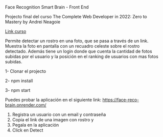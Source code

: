 Face Recognition Smart Brain - Front End

Projecto final del curso The Complete Web Developer in 2022: Zero to Mastery by Andrei Neagoie

[Link curso](https://www.udemy.com/course/the-complete-web-developer-zero-to-mastery/)

Permite detectar un rostro en una foto, que se pasa a través de un link. Muestra la foto en pantalla con un recuadro celeste sobre el rostro detectado. Además tiene un login donde que cuenta la cantidad de fotos subidas por el usuario y la posición en el ranking de usuarios con mas fotos subidas.

1- Clonar el projecto 

2- npm install 

3- npm start

Puedes probar la aplicación en el siguiente link: https://face-reco-brain.onrender.com/ 
  1. Registra un usuario con un email y contraseña 
  2. Copia el link de una imagen con rostro y 
  3. Pegala en la aplicación
  4. Click en Detect
